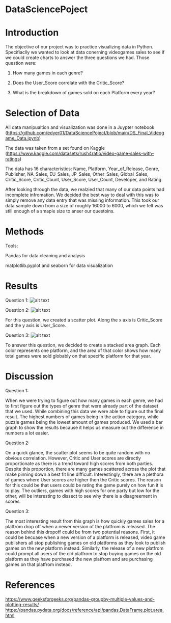 # DataSciencePoject

# Introduction
  The objective of our project was to practice visualizing data in Python. Specifiaclly we wanted to look at data conerning videogames sales to see if we could create charts to answer the three questions we had. Those question were:
  
   1. How many games in each genre?
        
   2. Does the User_Score correlate with the Critic_Score?
    
   3. What is the breakdown of games sold on each Platform every year?


# Selection of Data
  All data manipualtion and visualization was done in a Juypter notebook (https://github.com/edyer01/DataSciencePoject/blob/main/DS_Final_Videogame_Data.ipynb)

  The data was taken from a set found on Kaggle (https://www.kaggle.com/datasets/rush4ratio/video-game-sales-with-ratings)
  
  The data has 16 characteristics: Name, Platform, Year_of_Release, Genre, Publisher, NA_Sales, EU_Sales, JP_Sales, Other_Sales, Global_Sales, Critic_Score, Critic_Count, User_Score, User_Count, Developer, and Rating
  
  After looking through the data, we realzied that many of our data points had incomplete infromation. We decided the best way to deal with this was to simply remove any data entry that was missing information. This took our data sample down from a size of roughly 16000 to 6000, which we felt was still enough of a smaple size to anser our questoins.

# Methods
  Tools: 
  
   Pandas for data cleaning and analysis
   
   matplotlib.pyplot and seaborn for data visualization
          

# Results
  Question 1:
  ![alt text](https://github.com/edyer01/DataSciencePoject/blob/main/Q1.jpg)
  
  Question 2:
  ![alt text](https://github.com/edyer01/DataSciencePoject/blob/main/Q2.jpg)
  
  For this question, we created a scatter plot. Along the x axis is Critic_Score and the y axis is User_Score.
  
  Question 3:
  ![alt text](https://github.com/edyer01/DataSciencePoject/blob/main/Q3.jpg)
  
  To answer this question, we decided to create a stacked area graph. Each color represents one platform, and the area of that color shows how many total games were sold globably on that specific platform for that year.

# Discussion
Question 1:

When we were trying to figure out how many games in each genre, we had to first figure out the types of genre that were already part of the dataset that we used. While combining this data we were able to figure out the final result. The highest numbers of games being in the action category, while puzzle games being the lowest amount of games produced. We used a bar graph to show the results because it helps us measure out the difference in numbers a lot easier.

Question 2:

On a quick glance, the scatter plot seems to be quite random with no obvious correlation. However, Critic and User scores are directly proportionate as there is a trend toward high scores from both parties. Despite this proportion, there are many games scattered across the plot that make pinning down a best fit line difficult. Interestingly, there are a plethora of games where User scores are higher then the Critic scores. The reason for this could be that users could be rating the game purely on how fun it is to play. The outliers, games with high scores for one party but low for the other, will be interesting to dissect to see why there is a disagreement in scores.

Question 3:
 
 The most interesting result from this graph is how quickly games sales for a platfrom drop off when a newer version of the platfrom is released. The reason behind this dropoff could be from two potential reasons. First, it could be becuase when a new version of a platform is released, video game publishers all stop publishing games on old platforms as they look to publish games on the new platform instead. Similarly, the release of a new platfrom could prompt all users of the old platfrom to stop buying games on the old platform as they have purchased the new platfrom and are purchasing games on that platfrom instead.

# References
  https://www.geeksforgeeks.org/pandas-groupby-multiple-values-and-plotting-results/
  https://pandas.pydata.org/docs/reference/api/pandas.DataFrame.plot.area.html
